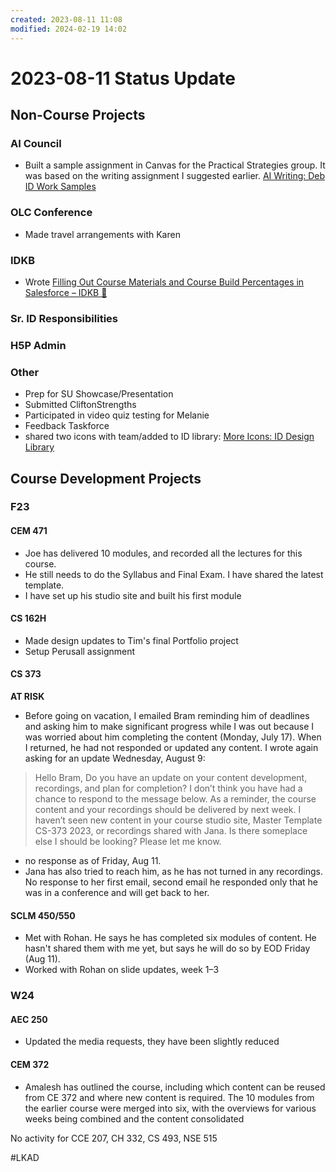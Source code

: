 ```yaml
---
created: 2023-08-11 11:08
modified: 2024-02-19 14:02
---
```


# 2023-08-11 Status Update

## Non-Course Projects

### AI Council

- Built a sample assignment in Canvas for the Practical Strategies group. It was based on the writing assignment I suggested earlier. [AI Writing: Deb ID Work Samples](https://canvas.oregonstate.edu/courses/1864989/pages/ai-writing?module_item_id=23446466)

### OLC Conference

- Made travel arrangements with Karen

### IDKB

- Wrote [Filling Out Course Materials and Course Build Percentages in Salesforce – IDKB 🦫](https://idkb.oregonstate.education/knowledge-base/course-materials-and-build-percentages/)

### Sr. ID Responsibilities

### H5P Admin

### Other

- Prep for SU Showcase/Presentation
- Submitted CliftonStrengths
- Participated in video quiz testing for Melanie
- Feedback Taskforce
- shared two icons with team/added to ID library: [More Icons: ID Design Library](https://canvas.oregonstate.edu/courses/1732769/pages/more-icons)

## Course Development Projects

### F23

#### CEM 471

- Joe has delivered 10 modules, and recorded all the lectures for this course.
- He still needs to do the Syllabus and Final Exam. I have shared the latest template.
- I have set up his studio site and built his first module

#### CS 162H

- Made design updates to Tim's final Portfolio project
- Setup Perusall assignment

#### CS 373

**AT RISK**

- Before going on vacation, I emailed Bram reminding him of deadlines and asking him to make significant progress while I was out because I was worried about him completing the content (Monday, July 17). When I returned, he had not responded or updated any content. I wrote again asking for an update Wednesday, August 9:

> Hello Bram,
> Do you have an update on your content development, recordings, and plan for completion? I don’t think you have had a chance to respond to the message below.
> As a reminder, the course content and your recordings should be delivered by next week.
> I haven’t seen new content in your course studio site, Master Template CS-373 2023, or recordings shared with Jana. Is there someplace else I should be looking?
> Please let me know.

- no response as of Friday, Aug 11.
- Jana has also tried to reach him, as he has not turned in any recordings. No response to her first email, second email he responded only that he was in a conference and will get back to her.

#### SCLM 450/550

- Met with Rohan. He says he has completed six modules of content. He hasn't shared them with me yet, but says he will do so by EOD Friday (Aug 11).
- Worked with Rohan on slide updates, week 1–3

### W24

#### AEC 250

- Updated the media requests, they have been slightly reduced

#### CEM 372

- Amalesh has outlined the course, including which content can be reused from CE 372 and where new content is required. The 10 modules from the earlier course were merged into six, with the overviews for various weeks being combined and the content consolidated

No activity for CCE 207, CH 332, CS 493, NSE 515

#LKAD
